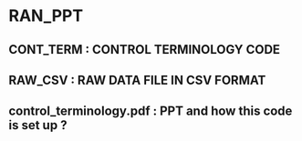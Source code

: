 # RAN_PPT

## CONT_TERM : CONTROL TERMINOLOGY CODE
## RAW_CSV   :  RAW DATA FILE IN CSV FORMAT 
## control_terminology.pdf : PPT and how this code is set up ?

